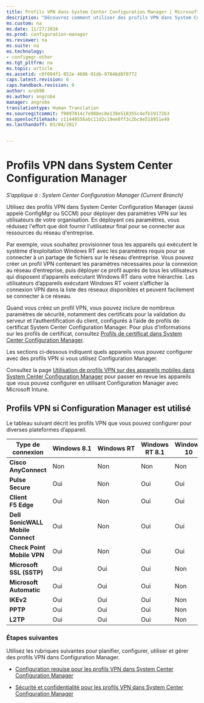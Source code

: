 ```yaml
---
title: Profils VPN dans System Center Configuration Manager | Microsoft Docs
description: "Découvrez comment utiliser des profils VPN dans System Center Configuration Manager pour déployer des paramètres VPN pour les utilisateurs de votre organisation."
ms.custom: na
ms.date: 11/27/2016
ms.prod: configuration-manager
ms.reviewer: na
ms.suite: na
ms.technology:
- configmgr-other
ms.tgt_pltfrm: na
ms.topic: article
ms.assetid: c0f094f1-852e-4606-91db-97846d8f0772
caps.latest.revision: 6
caps.handback.revision: 0
author: arob98
ms.author: angrobe
manager: angrobe
translationtype: Human Translation
ms.sourcegitcommit: f9097014c7e988ec8e139e518355c4efb19172b3
ms.openlocfilehash: c11440556abc11d2c19ee0ff3c2bc9e518951e49
ms.lasthandoff: 03/04/2017


---
```

# <a name="vpn-profiles-in-system-center-configuration-manager"></a>Profils VPN dans System Center Configuration Manager

*S’applique à : System Center Configuration Manager (Current Branch)*


Utilisez des profils VPN dans System Center Configuration Manager (aussi appelé ConfigMgr ou SCCM) pour déployer des paramètres VPN sur les utilisateurs de votre organisation. En déployant ces paramètres, vous réduisez l'effort que doit fournir l'utilisateur final pour se connecter aux ressources du réseau d'entreprise.  

 Par exemple, vous souhaitez provisionner tous les appareils qui exécutent le système d’exploitation Windows RT avec les paramètres requis pour se connecter à un partage de fichiers sur le réseau d’entreprise. Vous pouvez créer un profil VPN contenant les paramètres nécessaires pour la connexion au réseau d’entreprise, puis déployer ce profil auprès de tous les utilisateurs qui disposent d’appareils exécutant Windows RT dans votre hiérarchie. Les utilisateurs d’appareils exécutant Windows RT voient s’afficher la connexion VPN dans la liste des réseaux disponibles et peuvent facilement se connecter à ce réseau.  

 Quand vous créez un profil VPN, vous pouvez inclure de nombreux paramètres de sécurité, notamment des certificats pour la validation du serveur et l’authentification du client, configurés à l’aide de profils de certificat System Center Configuration Manager. Pour plus d’informations sur les profils de certificat, consultez [Profils de certificat dans System Center Configuration Manager](introduction-to-certificate-profiles.md).  

 Les sections ci-dessous indiquent quels appareils vous pouvez configurer avec des profils VPN si vous utilisez Configuration Manager.

 Consultez la page [Utilisation de profils VPN sur des appareils mobiles dans System Center Configuration Manager](/sccm/mdm/deploy-use/create-vpn-profiles) pour passer en revue les appareils que vous pouvez configurer en utilisant Configuration Manager avec Microsoft Intune.  

## <a name="vpn-profiles-when-using-configuration-manager"></a>Profils VPN si Configuration Manager est utilisé  
 Le tableau suivant décrit les profils VPN que vous pouvez configurer pour diverses plateformes d’appareil.  

|Type de connexion|Windows 8.1|Windows RT|Windows RT 8.1|Windows 10|  
|---------------------|-----------------|----------------|--------------------|----------------|  
|**Cisco AnyConnect**|Non|Non|Non|Non|  
|**Pulse Secure**|Oui|Non|Oui|Oui|  
|**Client F5 Edge**|Oui|Non|Oui|Oui|  
|**Dell SonicWALL Mobile Connect**|Oui|Non|Oui|Oui|  
|**Check Point Mobile VPN**|Oui|Non|Oui|Oui|  
|**Microsoft SSL (SSTP)**|Oui|Oui|Oui|Non|  
|**Microsoft Automatic**|Oui|Oui|Oui|Non|  
|**IKEv2**|Oui|Oui|Oui|Non|  
|**PPTP**|Oui|Oui|Oui|Non|  
|**L2TP**|Oui|Oui|Oui|Non|  

### <a name="next-steps"></a>Étapes suivantes  
 Utilisez les rubriques suivantes pour planifier, configurer, utiliser et gérer des profils VPN dans Configuration Manager.  

-   [Configuration requise pour les profils VPN dans System Center Configuration Manager](../plan-design/prerequisites-for-wifi-vpn-profiles.md)  

-   [Sécurité et confidentialité pour les profils VPN dans System Center Configuration Manager](../plan-design/security-and-privacy-for-wifi-vpn-profiles.md)

